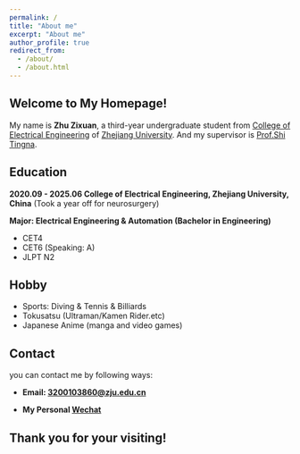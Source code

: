 ```yaml
---
permalink: /
title: "About me"
excerpt: "About me"
author_profile: true
redirect_from: 
  - /about/
  - /about.html
---
```


## Welcome to My Homepage!

My name is **Zhu Zixuan**, a third-year undergraduate student from [College of Electrical Engineering](http://ee.zju.edu.cn/) of [Zhejiang University](https://www.zju.edu.cn/).
And my supervisor is [Prof.Shi Tingna](https://person.zju.edu.cn/0018202). 



## Education

**2020.09 - 2025.06  College of Electrical Engineering, Zhejiang University, China** (Took a year off for neurosurgery)

**Major: Electrical Engineering & Automation (Bachelor in Engineering)**

* CET4
* CET6 (Speaking: A)
* JLPT N2



## Hobby

* Sports: Diving & Tennis & Billiards
* Tokusatsu (Ultraman/Kamen Rider.etc)
* Japanese Anime (manga and video games)



## Contact

you can contact me by following ways:

* **Email: 3200103860@zju.edu.cn** 

* **My Personal [Wechat](https://ZhuZixuan0809.github.io/images/Wechat_zzx.png)**



## Thank you for your visiting! 
